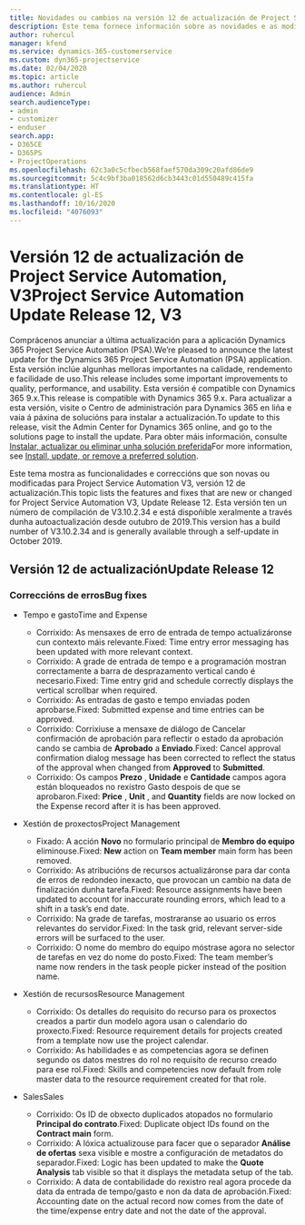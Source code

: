 ```yaml
---
title: Novidades ou cambios na versión 12 de actualización de Project Service Automation, V3
description: Este tema fornece información sobre as novidades e as modificacións na versión 12 de actualización de Project Service Automation, V3.
author: ruhercul
manager: kfend
ms.service: dynamics-365-customerservice
ms.custom: dyn365-projectservice
ms.date: 02/04/2020
ms.topic: article
ms.author: ruhercul
audience: Admin
search.audienceType:
- admin
- customizer
- enduser
search.app:
- D365CE
- D365PS
- ProjectOperations
ms.openlocfilehash: 62c3a0c5cfbecb568faef570da309c20afd86de9
ms.sourcegitcommit: 5c4c9bf3ba018562d6cb3443c01d550489c415fa
ms.translationtype: HT
ms.contentlocale: gl-ES
ms.lasthandoff: 10/16/2020
ms.locfileid: "4076093"
---
```

# <a name="project-service-automation-update-release-12-v3"></a><span data-ttu-id="c7f6c-103">Versión 12 de actualización de Project Service Automation, V3</span><span class="sxs-lookup"><span data-stu-id="c7f6c-103">Project Service Automation Update Release 12, V3</span></span>
<span data-ttu-id="c7f6c-104">Comprácenos anunciar a última actualización para a aplicación Dynamics 365 Project Service Automation (PSA).</span><span class="sxs-lookup"><span data-stu-id="c7f6c-104">We’re pleased to announce the latest update for the Dynamics 365 Project Service Automation (PSA) application.</span></span> <span data-ttu-id="c7f6c-105">Esta versión inclúe algunhas melloras importantes na calidade, rendemento e facilidade de uso.</span><span class="sxs-lookup"><span data-stu-id="c7f6c-105">This release includes some important improvements to quality, performance, and usability.</span></span> <span data-ttu-id="c7f6c-106">Esta versión é compatible con Dynamics 365 9.x.</span><span class="sxs-lookup"><span data-stu-id="c7f6c-106">This release is compatible with Dynamics 365 9.x.</span></span> <span data-ttu-id="c7f6c-107">Para actualizar a esta versión, visite o Centro de administración para Dynamics 365 en liña e vaia á páxina de solucións para instalar a actualización.</span><span class="sxs-lookup"><span data-stu-id="c7f6c-107">To update to this release, visit the Admin Center for Dynamics 365 online, and go to the solutions page to install the update.</span></span> <span data-ttu-id="c7f6c-108">Para obter máis información, consulte [Instalar, actualizar ou eliminar unha solución preferida](https://docs.microsoft.com/power-platform/admin/install-remove-preferred-solution)</span><span class="sxs-lookup"><span data-stu-id="c7f6c-108">For more information, see [Install, update, or remove a preferred solution](https://docs.microsoft.com/power-platform/admin/install-remove-preferred-solution).</span></span>

<span data-ttu-id="c7f6c-109">Este tema mostra as funcionalidades e correccións que son novas ou modificadas para Project Service Automation V3, versión 12 de actualización.</span><span class="sxs-lookup"><span data-stu-id="c7f6c-109">This topic lists the features and fixes that are new or changed for Project Service Automation V3, Update Release 12.</span></span> <span data-ttu-id="c7f6c-110">Esta versión ten un número de compilación de V3.10.2.34 e está dispoñible xeralmente a través dunha autoactualización desde outubro de 2019.</span><span class="sxs-lookup"><span data-stu-id="c7f6c-110">This version has a build number of V3.10.2.34 and is generally available through a self-update in October 2019.</span></span>

## <a name="update-release-12"></a><span data-ttu-id="c7f6c-111">Versión 12 de actualización</span><span class="sxs-lookup"><span data-stu-id="c7f6c-111">Update Release 12</span></span>

### <a name="bug-fixes"></a><span data-ttu-id="c7f6c-112">Correccións de erros</span><span class="sxs-lookup"><span data-stu-id="c7f6c-112">Bug fixes</span></span>

- <span data-ttu-id="c7f6c-113">Tempo e gasto</span><span class="sxs-lookup"><span data-stu-id="c7f6c-113">Time and Expense</span></span>

    - <span data-ttu-id="c7f6c-114">Corrixido: As mensaxes de erro de entrada de tempo actualizáronse cun contexto máis relevante.</span><span class="sxs-lookup"><span data-stu-id="c7f6c-114">Fixed: Time entry error messaging has been updated with more relevant context.</span></span>
    - <span data-ttu-id="c7f6c-115">Corrixido: A grade de entrada de tempo e a programación mostran correctamente a barra de desprazamento vertical cando é necesario.</span><span class="sxs-lookup"><span data-stu-id="c7f6c-115">Fixed: Time entry grid and schedule correctly displays the vertical scrollbar when required.</span></span>
    - <span data-ttu-id="c7f6c-116">Corrixido: As entradas de gasto e tempo enviadas poden aprobarse.</span><span class="sxs-lookup"><span data-stu-id="c7f6c-116">Fixed: Submitted expense and time entries can be approved.</span></span>
    - <span data-ttu-id="c7f6c-117">Corrixido: Corrixiuse a mensaxe de diálogo de Cancelar confirmación de aprobación para reflectir o estado da aprobación cando se cambia de **Aprobado** a **Enviado**.</span><span class="sxs-lookup"><span data-stu-id="c7f6c-117">Fixed: Cancel approval confirmation dialog message has been corrected to reflect the status of the approval when changed from **Approved** to **Submitted**.</span></span>
    - <span data-ttu-id="c7f6c-118">Corrixido: Os campos **Prezo** , **Unidade** e **Cantidade** campos agora están bloqueados no rexistro Gasto despois de que se aprobaron.</span><span class="sxs-lookup"><span data-stu-id="c7f6c-118">Fixed: **Price** , **Unit** , and **Quantity** fields are now locked on the Expense record after it is has been approved.</span></span>

- <span data-ttu-id="c7f6c-119">Xestión de proxectos</span><span class="sxs-lookup"><span data-stu-id="c7f6c-119">Project Management</span></span>

    - <span data-ttu-id="c7f6c-120">Fixado: A acción **Novo** no formulario principal de **Membro do equipo** eliminouse.</span><span class="sxs-lookup"><span data-stu-id="c7f6c-120">Fixed: **New** action on **Team member** main form has been removed.</span></span>
    - <span data-ttu-id="c7f6c-121">Corrixido: As atribucións de recursos actualizáronse para dar conta de erros de redondeo inexacto, que provocan un cambio na data de finalización dunha tarefa.</span><span class="sxs-lookup"><span data-stu-id="c7f6c-121">Fixed: Resource assignments have been updated to account for inaccurate rounding errors, which lead to a shift in a task’s end date.</span></span>
    - <span data-ttu-id="c7f6c-122">Corrixido: Na grade de tarefas, mostraranse ao usuario os erros relevantes do servidor.</span><span class="sxs-lookup"><span data-stu-id="c7f6c-122">Fixed: In the task grid, relevant server-side errors will be surfaced to the user.</span></span>
    - <span data-ttu-id="c7f6c-123">Corrixido: O nome do membro do equipo móstrase agora no selector de tarefas en vez do nome do posto.</span><span class="sxs-lookup"><span data-stu-id="c7f6c-123">Fixed: The team member’s name now renders in the task people picker instead of the position name.</span></span>

- <span data-ttu-id="c7f6c-124">Xestión de recursos</span><span class="sxs-lookup"><span data-stu-id="c7f6c-124">Resource Management</span></span>

    - <span data-ttu-id="c7f6c-125">Corrixido: Os detalles do requisito do recurso para os proxectos creados a partir dun modelo agora usan o calendario do proxecto.</span><span class="sxs-lookup"><span data-stu-id="c7f6c-125">Fixed: Resource requirement details for projects created from a template now use the project calendar.</span></span>
    - <span data-ttu-id="c7f6c-126">Corrixido: As habilidades e as competencias agora se definen segundo os datos mestres do rol no requisito de recurso creado para ese rol.</span><span class="sxs-lookup"><span data-stu-id="c7f6c-126">Fixed: Skills and competencies now default from role master data to the resource requirement created for that role.</span></span>

- <span data-ttu-id="c7f6c-127">Sales</span><span class="sxs-lookup"><span data-stu-id="c7f6c-127">Sales</span></span>

    - <span data-ttu-id="c7f6c-128">Corrixido: Os ID de obxecto duplicados atopados no formulario **Principal do contrato**.</span><span class="sxs-lookup"><span data-stu-id="c7f6c-128">Fixed: Duplicate object IDs found on the **Contract main** form.</span></span>
    - <span data-ttu-id="c7f6c-129">Corrixido: A lóxica actualizouse para facer que o separador **Análise de ofertas** sexa visible e mostre a configuración de metadatos do separador.</span><span class="sxs-lookup"><span data-stu-id="c7f6c-129">Fixed: Logic has been updated to make the **Quote Analysis** tab visible so that it displays the metadata setup of the tab.</span></span>
    - <span data-ttu-id="c7f6c-130">Corrixido: A data de contabilidade do rexistro real agora procede da data da entrada de tempo/gasto e non da data de aprobación.</span><span class="sxs-lookup"><span data-stu-id="c7f6c-130">Fixed: Accounting date on the actual record now comes from the date of the time/expense entry date and not the date of the approval.</span></span>
